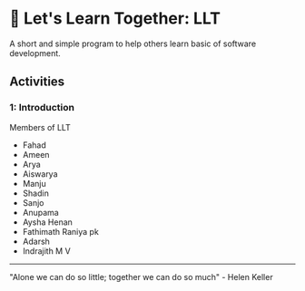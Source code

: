 # 🤝 Let's Learn Together: LLT

A short and simple program to help others learn basic of software development.

## Activities

### 1: Introduction
Members of LLT
- Fahad
- Ameen
- Arya
- Aiswarya
- Manju
- Shadin
- Sanjo
- Anupama
- Aysha Henan
- Fathimath Raniya pk 
- Adarsh  
- Indrajith M V


---

"Alone we can do so little; together we can do so much" - Helen Keller
